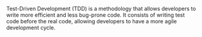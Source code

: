 Test-Driven Development (TDD) is a methodology that allows developers to write more efficient and less bug-prone code.
It consists of writing test code before the real code, allowing developers to have a more agile development cycle.
